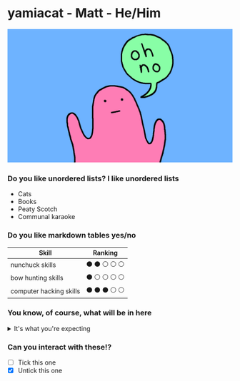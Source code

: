 # yamiacat - Matt - He/Him

![Header](/assets/oh-no.jpg)

### Do you like unordered lists? I like unordered lists

- Cats
- Books
- Peaty Scotch
- Communal karaoke

### Do you like markdown tables yes/no

| Skill                   | Ranking |
|-------------------------|---------|
| nunchuck skills         | ⚫️ ⚫️ ⚪️ ⚪️ ⚪️        |
| bow hunting skills      | ⚫️ ⚪️ ⚪️ ⚪️ ⚪️        |
| computer hacking skills | ⚫️ ⚫️ ⚫️ ⚪️ ⚪️        |


### You know, of course, what will be in here

<details>
  
<summary>It's what you're expecting</summary>

```ruby

i=44
s="We; n7trangMsL8loT63Ke rules5s8d8I
AJull commit4nt'sChatFKink: of6CHldn'tRetKisJrom<ny@Ruy-/A= if?<sk 42DS'tLE 4?;Lo8bli=L7ee..
O,R1)O,R001)/-.."
"
I justCannaLE?2Gotta >u=Msta=.|
Ng1Nlet? downNrun<rH=5desMt?N>cryNsayRoodbyeNtE< lie5hurt?|

We'T3n each@Jor s8lSg6r hear9<ch: but6;Lo7hyL7BInsideCe both3Cha9Ro: S
We3KeRa45we;QplB|1)O)NgiT, nPgiT
(G|iT? up| howFJeel:
| know|me|<= |
YH|8s|o |t's been|ing|'re| a|nd|make? | yH| othM|A|ay it
| w|D|ell| I'm|G|ou|I| f|Lh| t|er|
NP|
(Ooh|eTrQ|RSna | g|on|ve".scan(/[^|]+/){s.gsub!((i+=1).chr,$&)}
puts s

```

Shamelessly stolen from [here](https://codegolf.stackexchange.com/questions/6043/were-no-strangers-to-code-golf-you-know-the-rules-and-so-do-i)

</details>

### Can you interact with these!?

- [ ] Tick this one
- [x] Untick this one

